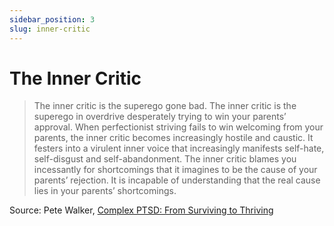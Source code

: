 ```yaml
---
sidebar_position: 3
slug: inner-critic
---
```


# The Inner Critic

> The inner critic is the superego gone bad. The inner critic is the superego in overdrive desperately trying to win your parents’ approval. When perfectionist striving fails to win welcoming from your parents, the inner critic becomes increasingly hostile and caustic. It festers into a virulent inner voice that increasingly manifests self-hate, self-disgust and self-abandonment. The inner critic blames you incessantly for shortcomings that it imagines to be the cause of your parents’ rejection. It is incapable of understanding that the real cause lies in your parents’ shortcomings.

Source: Pete Walker, [Complex PTSD: From Surviving to Thriving](/resources/books#complex-ptsd-from-surviving-to-thriving)
